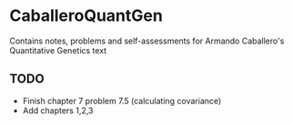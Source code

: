 # CaballeroQuantGen

Contains notes, problems and self-assessments for Armando Caballero's Quantitative Genetics text

## TODO
- Finish chapter 7 problem 7.5 (calculating covariance)
- Add chapters 1,2,3
